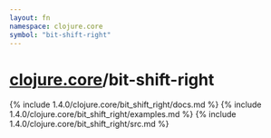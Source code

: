 ```yaml
---
layout: fn
namespace: clojure.core
symbol: "bit-shift-right"
---
```


# [clojure.core](../)/bit-shift-right

{% include 1.4.0/clojure.core/bit_shift_right/docs.md %}
{% include 1.4.0/clojure.core/bit_shift_right/examples.md %}
{% include 1.4.0/clojure.core/bit_shift_right/src.md %}


